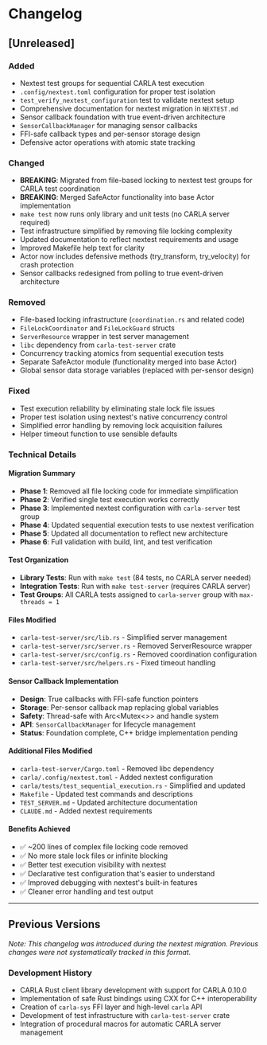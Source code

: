# Changelog

## [Unreleased]

### Added
- Nextest test groups for sequential CARLA test execution
- `.config/nextest.toml` configuration for proper test isolation
- `test_verify_nextest_configuration` test to validate nextest setup
- Comprehensive documentation for nextest migration in `NEXTEST.md`
- Sensor callback foundation with true event-driven architecture
- `SensorCallbackManager` for managing sensor callbacks
- FFI-safe callback types and per-sensor storage design
- Defensive actor operations with atomic state tracking

### Changed
- **BREAKING**: Migrated from file-based locking to nextest test groups for CARLA test coordination
- **BREAKING**: Merged SafeActor functionality into base Actor implementation
- `make test` now runs only library and unit tests (no CARLA server required)
- Test infrastructure simplified by removing file locking complexity
- Updated documentation to reflect nextest requirements and usage
- Improved Makefile help text for clarity
- Actor now includes defensive methods (try_transform, try_velocity) for crash protection
- Sensor callbacks redesigned from polling to true event-driven architecture

### Removed
- File-based locking infrastructure (`coordination.rs` and related code)
- `FileLockCoordinator` and `FileLockGuard` structs
- `ServerResource` wrapper in test server management
- `libc` dependency from `carla-test-server` crate
- Concurrency tracking atomics from sequential execution tests
- Separate SafeActor module (functionality merged into base Actor)
- Global sensor data storage variables (replaced with per-sensor design)

### Fixed
- Test execution reliability by eliminating stale lock file issues
- Proper test isolation using nextest's native concurrency control
- Simplified error handling by removing lock acquisition failures
- Helper timeout function to use sensible defaults

### Technical Details

#### Migration Summary
- **Phase 1**: Removed all file locking code for immediate simplification
- **Phase 2**: Verified single test execution works correctly
- **Phase 3**: Implemented nextest configuration with `carla-server` test group
- **Phase 4**: Updated sequential execution tests to use nextest verification
- **Phase 5**: Updated all documentation to reflect new architecture
- **Phase 6**: Full validation with build, lint, and test verification

#### Test Organization
- **Library Tests**: Run with `make test` (84 tests, no CARLA server needed)
- **Integration Tests**: Run with `make test-server` (requires CARLA server)
- **Test Groups**: All CARLA tests assigned to `carla-server` group with `max-threads = 1`

#### Files Modified
- `carla-test-server/src/lib.rs` - Simplified server management
- `carla-test-server/src/server.rs` - Removed ServerResource wrapper
- `carla-test-server/src/config.rs` - Removed coordination configuration
- `carla-test-server/src/helpers.rs` - Fixed timeout handling

#### Sensor Callback Implementation
- **Design**: True callbacks with FFI-safe function pointers
- **Storage**: Per-sensor callback map replacing global variables
- **Safety**: Thread-safe with Arc<Mutex<>> and handle system
- **API**: `SensorCallbackManager` for lifecycle management
- **Status**: Foundation complete, C++ bridge implementation pending

#### Additional Files Modified
- `carla-test-server/Cargo.toml` - Removed libc dependency
- `carla/.config/nextest.toml` - Added nextest configuration
- `carla/tests/test_sequential_execution.rs` - Simplified and updated
- `Makefile` - Updated test commands and descriptions
- `TEST_SERVER.md` - Updated architecture documentation
- `CLAUDE.md` - Added nextest requirements

#### Benefits Achieved
- ✅ ~200 lines of complex file locking code removed
- ✅ No more stale lock files or infinite blocking
- ✅ Better test execution visibility with nextest
- ✅ Declarative test configuration that's easier to understand
- ✅ Improved debugging with nextest's built-in features
- ✅ Cleaner error handling and test output

---

## Previous Versions

*Note: This changelog was introduced during the nextest migration. Previous changes were not systematically tracked in this format.*

### Development History
- CARLA Rust client library development with support for CARLA 0.10.0
- Implementation of safe Rust bindings using CXX for C++ interoperability
- Creation of `carla-sys` FFI layer and high-level `carla` API
- Development of test infrastructure with `carla-test-server` crate
- Integration of procedural macros for automatic CARLA server management

